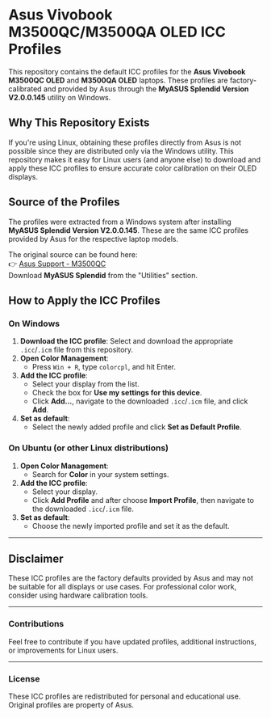 # Asus Vivobook M3500QC/M3500QA OLED ICC Profiles

This repository contains the default ICC profiles for the **Asus Vivobook M3500QC OLED** and **M3500QA OLED** laptops. These profiles are factory-calibrated and provided by Asus through the **MyASUS Splendid Version V2.0.0.145** utility on Windows.

## Why This Repository Exists

If you're using Linux, obtaining these profiles directly from Asus is not possible since they are distributed only via the Windows utility. This repository makes it easy for Linux users (and anyone else) to download and apply these ICC profiles to ensure accurate color calibration on their OLED displays.

## Source of the Profiles

The profiles were extracted from a Windows system after installing **MyASUS Splendid Version V2.0.0.145**. These are the same ICC profiles provided by Asus for the respective laptop models.

The original source can be found here:  
👉 [Asus Support - M3500QC](https://www.asus.com/supportonly/m3500qc/helpdesk_download/)  
Download **MyASUS Splendid** from the "Utilities" section.

## How to Apply the ICC Profiles

### On Windows

1. **Download the ICC profile**: Select and download the appropriate `.icc`/`.icm`  file from this repository.
2. **Open Color Management**:
   - Press `Win + R`, type `colorcpl`, and hit Enter.
3. **Add the ICC profile**:
   - Select your display from the list.
   - Check the box for **Use my settings for this device**.
   - Click **Add...**, navigate to the downloaded `.icc`/`.icm`  file, and click **Add**.
4. **Set as default**:
   - Select the newly added profile and click **Set as Default Profile**.

### On Ubuntu (or other Linux distributions)

1. **Open Color Management**:
   - Search for **Color** in your system settings.
2. **Add the ICC profile**:
   - Select your display.
   - Click **Add Profile** and after choose **Import Profile**, then navigate to the downloaded `.icc`/`.icm` file.
3. **Set as default**:
   - Choose the newly imported profile and set it as the default.

---

## Disclaimer

These ICC profiles are the factory defaults provided by Asus and may not be suitable for all displays or use cases. For professional color work, consider using hardware calibration tools.

---

### Contributions

Feel free to contribute if you have updated profiles, additional instructions, or improvements for Linux users.

---

### License

These ICC profiles are redistributed for personal and educational use. Original profiles are property of Asus.
